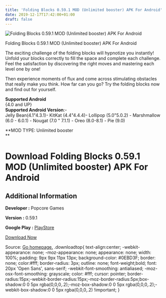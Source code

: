 ```yaml
---
title: 'Folding Blocks 0.59.1 MOD (Unlimited booster) APK For Android'
date: 2019-12-17T17:42:00+01:00
draft: false
---
```


![Folding Blocks 0.59.1 MOD (Unlimited booster) APK For Android](https://apkhome.net/wp-content/themes/APK-Home-Latest-123/images/noapk.png "Folding Blocks 0.59.1 MOD (Unlimited booster) APK For Android")

  

Folding Blocks 0.59.1 MOD (Unlimited booster) APK For Android

The exciting challenge of the folding blocks will hypnotize you instantly! Unfold your blocks correctly to fill the space and complete each challenge. Feel the satisfaction by discovering the right moves and mastering each level one by one!

Then experience moments of flux and come across stimulating obstacles that really make you think. How far can you go? Try the folding blocks now and find out for yourself.

**Supported Android**  
{4.0 and UP}  
**Supported Android Version**:-  
Jelly Bean(4.1"4.3.1)- KitKat (4.4"4.4.4)- Lollipop (5.0"5.0.2) - Marshmallow (6.0 - 6.0.1) - Nougat (7.0 " 7.1.1) - Oreo (8.0-8.1) - Pie (9.0)

**MOD TYPE: Unlimited booster  
**

Download Folding Blocks 0.59.1 MOD (Unlimited booster) APK For Android
======================================================================

Additional Information
----------------------

**Developer :** Popcore Games

**Version :** 0.59.1

**Google Play :** [PlayStore](https://play.google.com/store/apps/details?id=com.popcore.foldingblocks)

  

[Download Now](https://store4app.co/post/folding-blocks-0-59-1-mod-unlimited-booster-apk-for-android_1576600657)

  
Source: [Go homepage.](https://store4app.co/post/folding-blocks-0-59-1-mod-unlimited-booster-apk-for-android_1576600657) .downloadtop{ text-align:center; -webkit-appearance: none; -moz-appearance: none; appearance: none; width: 100%; padding: 9px 9px 11px 13px; background-color: #0EBD3F; border: none; color:#fff; border-radius: 3px; outline: none; font-weight;bold; font: 20px 'Open Sans', sans-serif; -webkit-font-smoothing: antialiased; -moz-osx-font-smoothing: grayscale; color: #fff; cursor: pointer; border-radius:15px;-webkit-border-radius:15px;-moz-border-radius:5px;box-shadow:0 0 5px rgba(0,0,0,.2);-moz-box-shadow:0 0 5px rgba(0,0,0,.2);-webkit-box-shadow:0 0 5px rgba(0,0,0,.2) !important; }